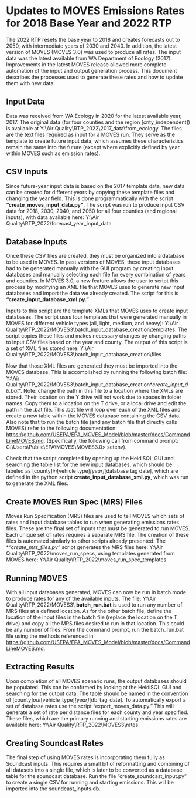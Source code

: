 # Updates to MOVES Emissions Rates for 2018 Base Year and 2022 RTP

The 2022 RTP resets the base year to 2018 and creates forecasts out to 2050, with intermediate years of 2030 and 2040. In addition, the latest version of MOVES (MOVES 3.0) was used to produce all rates. The input data was the latest available from WA Department of Ecology (2017). Improvements in the latest MOVES release allowed more complete automation of the input and output generation process. This document describes the processes used to generate these rates and how to update them with new data. 
## Input Data
Data was received from WA Ecology in 2020 for the latest available year, 2017. The original data (for four counties and the region [cnty_independent]) is available at Y:\Air Quality\RTP_2022\2017_data\from_ecology. The files are the text files required as input for a MOVES run. They serve as the template to create future input data, which assumes these characteristics remain the same into the future (except where explicitly defined by year within MOVES such as emission rates).  
## CSV Inputs
Since future-year input data is based on the 2017 template data, new data can be created for different years by copying these template files and changing the year field. This is done programmatically with the script **“create_moves_input_data.py”**.  The script was run to produce input CSV data for 2018, 2030, 2040, and 2050 for all four counties (and regional inputs), with data available here: Y:\Air Quality\RTP_2022\forecast_year_input_data
## Database Inputs
Once these CSV files are created, they must be organized into a database to be used in MOVES. In past versions of MOVES, these input databases had to be generated manually with the GUI program by creating input databases and manually selecting each file for every combination of years and counties. In MOVES 3.0, a new feature allows the user to script this process by modifying an XML file that MOVES uses to generate new input databases and import the data we already created. The script for this is **“create_input_database_xml.py.”**

Inputs to this script are the template XMLs that MOVES uses to create input databases. The script uses four templates that were generated manually in MOVES for different vehicle types (all, light, medium, and heavy): Y:\Air Quality\RTP_2022\MOVES3\batch_input_database_creation\templates. The script copies these files and makes necessary changes by changing paths to input CSV files based on the year and county. The output of this script is a set of XML files stored here: Y:\Air Quality\RTP_2022\MOVES3\batch_input_database_creation\files

Now that those XML files are generated they must be imported into the MOVES database. This is accomplished by running the following batch file: Y:\Air Quality\RTP_2022\MOVES3\batch_input_database_creation\**create_input_db.bat**. Note: change the path in this file to a location where the XMLs are stored. Their location on the Y drive will not work due to spaces in folder names. Copy them to a location on the T drive, or a local drive and edit the path in the .bat file. This .bat file will loop over each of the XML files and create a new table within the MOVES database containing the CSV data. Also note that to run the batch file (and any batch file that directly calls MOVES) refer to the following documentation: https://github.com/USEPA/EPA_MOVES_Model/blob/master/docs/CommandLineMOVES.md. (Specifically, the following call from command prompt: C:\Users\Public\EPA\MOVES\MOVES3.0> setenv). 

Check that the script completed by opening up the HeidiSQL GUI and searching the table list for the new input databases, which should be labeled as [county]_in_[vehicle type]_[year]_[database tag date], which are defined in the python script **create_input_database_xml.py**, which was run to generate the XML files. 
## Create MOVES Run Spec (MRS) Files
Moves Run Specification (MRS) files are used to tell MOVES which sets of rates and input database tables to run when generating emissions rates files. These are the final set of inputs that must be generated to run MOVES. Each unique set of rates requires a separate MRS file. The creation of these files is automated similarly to other scripts already presented. The **“create_mrs_files.py”* script generates the MRS files here: Y:\Air Quality\RTP_2022\moves_run_specs, using templates generated from MOVES here: Y:\Air Quality\RTP_2022\moves_run_spec_templates.
## Running MOVES
With all input databases generated, MOVES can now be run in batch mode to produce rates for any of the available inputs. The file: Y:\Air Quality\RTP_2022\MOVES3\ **batch_run.bat** is used to run any number of MRS files at a defined location. As for the other batch file, define the location of the input files in the batch file (replace the location on the T drive) and copy all the MRS files desired to run in that location. This could be any number of files. From the command prompt, run the batch_run.bat file using the methods referenced in https://github.com/USEPA/EPA_MOVES_Model/blob/master/docs/CommandLineMOVES.md. 
## Extracting Results
Upon completion of all MOVES scenario runs, the output databases should be populated. This can be confirmed by looking at the HeidiSQL GUI and searching for the output data. The table should be named in the convention of [county]_out_[vehicle_type]_[year]_[db_tag_date]. To automatically export a set of database rates use the script “export_moves_data.py.” This will generate a set of rate per distance files for each county and year specified. These files, which are the primary running and starting emissions rates are available here: Y:\Air Quality\RTP_2022\MOVES3\rates. 
## Creating Soundcast Rates
The final step of using MOVES rates is incorporating them fully as Soundcast inputs. This requires a small bit of reformatting and combining of all datasets into a single file, which is later to be converted as a database table for the soundcast database. Run the file “create_soundcast_input.py” to create a single CSV for running and starting emissions. This will be imported into the soundcast_inputs.db.


